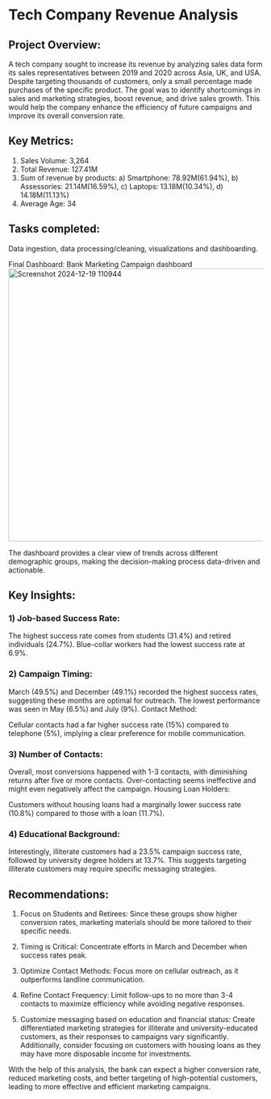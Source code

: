 # Tech Company Revenue Analysis

## Project Overview:

A tech company sought to increase its revenue by analyzing sales data form its sales representatives between 2019 and 2020 across Asia,  UK, and USA. Despite targeting thousands of customers, only a small percentage made purchases of the specific product. The goal was to identify shortcomings in sales and marketing strategies, boost revenue, and drive sales growth. This would help the company enhance the efficiency of future campaigns and improve its overall conversion rate.

## Key Metrics:
1) Sales Volume: 3,264
2) Total Revenue: 127.41M
3) Sum of revenue by products: a) Smartphone: 78.92M(61.94%), b) Assessories: 21.14M(16.59%), c) Laptops: 13.18M(10.34%), d) 14.18M(11.13%)
5) Average Age: 34
   
## Tasks completed:
Data ingestion, data processing/cleaning, visualizations and dashboarding.

Final Dashboard: Bank Marketing Campaign dashboard
<img width="540" alt="Screenshot 2024-12-19 110944" src="https://github.com/user-attachments/assets/deac5ccf-b8c6-454c-93a8-5eeacd8ba281" />

The dashboard provides a clear view of trends across different demographic groups, making the decision-making process data-driven and actionable.

## Key Insights:
### 1) Job-based Success Rate:
The highest success rate comes from students (31.4%) and retired individuals (24.7%).
Blue-collar workers had the lowest success rate at 6.9%.

### 2) Campaign Timing:
March (49.5%) and December (49.1%) recorded the highest success rates, suggesting these months are optimal for outreach.
The lowest performance was seen in May (6.5%) and July (9%).
Contact Method:

Cellular contacts had a far higher success rate (15%) compared to telephone (5%), implying a clear preference for mobile communication.

### 3) Number of Contacts:
Overall, most conversions happened with 1-3 contacts, with diminishing returns after five or more contacts. Over-contacting seems ineffective and might even negatively affect the campaign.
Housing Loan Holders:

Customers without housing loans had a marginally lower success rate (10.8%) compared to those with a loan (11.7%).

### 4) Educational Background:
Interestingly, illiterate customers had a 23.5% campaign success rate, followed by university degree holders at 13.7%. This suggests targeting illiterate customers may require specific messaging strategies.

## Recommendations:
1) Focus on Students and Retirees: Since these groups show higher conversion rates, marketing materials should be more tailored to their specific needs.

2) Timing is Critical: Concentrate efforts in March and December when success rates peak.

3) Optimize Contact Methods: Focus more on cellular outreach, as it outperforms landline communication.

4) Refine Contact Frequency: Limit follow-ups to no more than 3-4 contacts to maximize efficiency while avoiding negative responses.

5) Customize messaging based on education and financial status: Create differentiated marketing strategies for illiterate and university-educated customers, as their responses to campaigns vary significantly. Additionally, consider focusing on customers with housing loans as they may have more disposable income for investments.

With the help of this analysis, the bank can expect a higher conversion rate, reduced marketing costs, and better targeting of high-potential customers, leading to more effective and efficient marketing campaigns.

